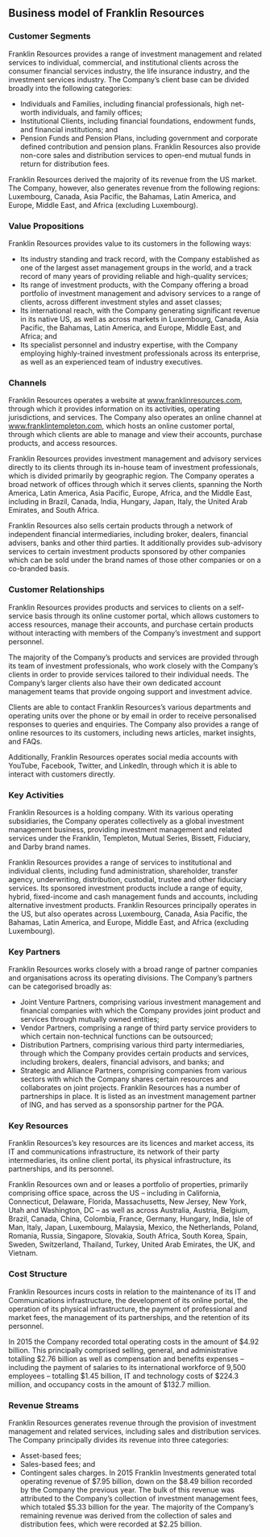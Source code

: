 Business model of Franklin Resources
------------------------------------

 ### Customer Segments

 Franklin Resources provides a range of investment management and related services to individual, commercial, and institutional clients across the consumer financial services industry, the life insurance industry, and the investment services industry. The Company’s client base can be divided broadly into the following categories:

  * Individuals and Families, including financial professionals, high net-worth individuals, and family offices;
 * Institutional Clients, including financial foundations, endowment funds, and financial institutions; and
 * Pension Funds and Pension Plans, including government and corporate defined contribution and pension plans.
  Franklin Resources also provide non-core sales and distribution services to open-end mutual funds in return for distribution fees.

 Franklin Resources derived the majority of its revenue from the US market. The Company, however, also generates revenue from the following regions: Luxembourg, Canada, Asia Pacific, the Bahamas, Latin America, and Europe, Middle East, and Africa (excluding Luxembourg).

 ### Value Propositions

 Franklin Resources provides value to its customers in the following ways:

  * Its industry standing and track record, with the Company established as one of the largest asset management groups in the world, and a track record of many years of providing reliable and high-quality services;
 * Its range of investment products, with the Company offering a broad portfolio of investment management and advisory services to a range of clients, across different investment styles and asset classes;
 * Its international reach, with the Company generating significant revenue in its native US, as well as across markets in Luxembourg, Canada, Asia Pacific, the Bahamas, Latin America, and Europe, Middle East, and Africa; and
 * Its specialist personnel and industry expertise, with the Company employing highly-trained investment professionals across its enterprise, as well as an experienced team of industry executives.
  ### Channels

 Franklin Resources operates a website at www.franklinresources.com, through which it provides information on its activities, operating jurisdictions, and services. The Company also operates an online channel at www.franklintempleton.com, which hosts an online customer portal, through which clients are able to manage and view their accounts, purchase products, and access resources.

 Franklin Resources provides investment management and advisory services directly to its clients through its in-house team of investment professionals, which is divided primarily by geographic region. The Company operates a broad network of offices through which it serves clients, spanning the North America, Latin America, Asia Pacific, Europe, Africa, and the Middle East, including in Brazil, Canada, India, Hungary, Japan, Italy, the United Arab Emirates, and South Africa.

 Franklin Resources also sells certain products through a network of independent financial intermediaries, including broker, dealers, financial advisers, banks and other third parties. It additionally provides sub-advisory services to certain investment products sponsored by other companies which can be sold under the brand names of those other companies or on a co-branded basis.

 ### Customer Relationships

 Franklin Resources provides products and services to clients on a self-service basis through its online customer portal, which allows customers to access resources, manage their accounts, and purchase certain products without interacting with members of the Company’s investment and support personnel.

 The majority of the Company’s products and services are provided through its team of investment professionals, who work closely with the Company’s clients in order to provide services tailored to their individual needs. The Company’s larger clients also have their own dedicated account management teams that provide ongoing support and investment advice.

 Clients are able to contact Franklin Resources’s various departments and operating units over the phone or by email in order to receive personalised responses to queries and enquiries. The Company also provides a range of online resources to its customers, including news articles, market insights, and FAQs.

 Additionally, Franklin Resources operates social media accounts with YouTube, Facebook, Twitter, and LinkedIn, through which it is able to interact with customers directly.

 ### Key Activities

 Franklin Resources is a holding company. With its various operating subsidiaries, the Company operates collectively as a global investment management business, providing investment management and related services under the Franklin, Templeton, Mutual Series, Bissett, Fiduciary, and Darby brand names.

 Franklin Resources provides a range of services to institutional and individual clients, including fund administration, shareholder, transfer agency, underwriting, distribution, custodial, trustee and other fiduciary services. Its sponsored investment products include a range of equity, hybrid, fixed-income and cash management funds and accounts, including alternative investment products. Franklin Resources principally operates in the US, but also operates across Luxembourg, Canada, Asia Pacific, the Bahamas, Latin America, and Europe, Middle East, and Africa (excluding Luxembourg).

 ### Key Partners

 Franklin Resources works closely with a broad range of partner companies and organisations across its operating divisions. The Company’s partners can be categorised broadly as:

  * Joint Venture Partners, comprising various investment management and financial companies with which the Company provides joint product and services through mutually owned entities;
 * Vendor Partners, comprising a range of third party service providers to which certain non-technical functions can be outsourced;
 * Distribution Partners, comprising various third party intermediaries, through which the Company provides certain products and services, including brokers, dealers, financial advisors, and banks; and
 * Strategic and Alliance Partners, comprising companies from various sectors with which the Company shares certain resources and collaborates on joint projects.
  Franklin Resources has a number of partnerships in place. It is listed as an investment management partner of ING, and has served as a sponsorship partner for the PGA.

 ### Key Resources

 Franklin Resources’s key resources are its licences and market access, its IT and communications infrastructure, its network of their party intermediaries, its online client portal, its physical infrastructure, its partnerships, and its personnel.

 Franklin Resources own and or leases a portfolio of properties, primarily comprising office space, across the US – including in California, Connecticut, Delaware, Florida, Massachusetts, New Jersey, New York, Utah and Washington, DC – as well as across Australia, Austria, Belgium, Brazil, Canada, China, Colombia, France, Germany, Hungary, India, Isle of Man, Italy, Japan, Luxembourg, Malaysia, Mexico, the Netherlands, Poland, Romania, Russia, Singapore, Slovakia, South Africa, South Korea, Spain, Sweden, Switzerland, Thailand, Turkey, United Arab Emirates, the UK, and Vietnam.

 ### Cost Structure

 Franklin Resources incurs costs in relation to the maintenance of its IT and Communications infrastructure, the development of its online portal, the operation of its physical infrastructure, the payment of professional and market fees, the management of its partnerships, and the retention of its personnel.

 In 2015 the Company recorded total operating costs in the amount of $4.92 billion. This principally comprised selling, general, and administrative totalling $2.76 billion as well as compensation and benefits expenses – including the payment of salaries to its international workforce of 9,500 employees – totalling $1.45 billion, IT and technology costs of $224.3 million, and occupancy costs in the amount of $132.7 million.

 ### Revenue Streams

 Franklin Resources generates revenue through the provision of investment management and related services, including sales and distribution services. The Company principally divides its revenue into three categories:

  * Asset-based fees;
 * Sales-based fees; and
 * Contingent sales charges.
  In 2015 Franklin Investments generated total operating revenue of $7.95 billion, down on the $8.49 billion recorded by the Company the previous year. The bulk of this revenue was attributed to the Company’s collection of investment management fees, which totaled $5.33 billion for the year. The majority of the Company’s remaining revenue was derived from the collection of sales and distribution fees, which were recorded at $2.25 billion.